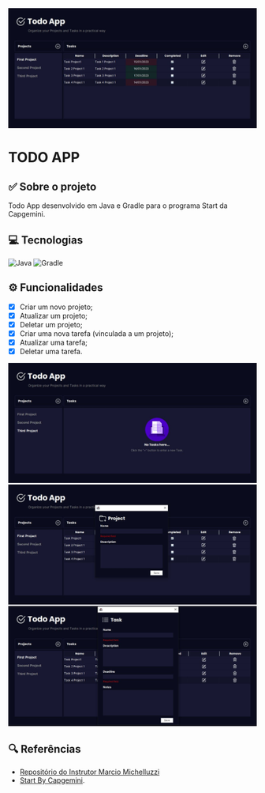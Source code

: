 <img alt="" src="https://github.com/elidianaandrade/todo-app/blob/feature-v1/src/main/resources/todoapp-screen.jpg">

# TODO APP

## ✅ Sobre o projeto
 Todo App desenvolvido em Java e Gradle para o programa Start da Capgemini.

## 💻 Tecnologias
![Java](https://img.shields.io/badge/Java-000?style=for-the-badge&logo=java&logoColor=7520FF)
![Gradle](https://img.shields.io/badge/Gradle-000?style=for-the-badge&logo=grade&logoColor=7520FF)

## ⚙ Funcionalidades

- [x] Criar um novo projeto;
- [x] Atualizar um projeto;
- [x] Deletar um projeto;
- [x] Criar uma nova tarefa (vinculada a um projeto);
- [x] Atualizar uma tarefa;
- [x] Deletar uma tarefa.

<img alt="" src="https://github.com/elidianaandrade/todo-app/blob/feature-v1/src/main/resources/todoapp-notasks-screen.JPG">
<img alt="" src="https://github.com/elidianaandrade/todo-app/blob/feature-v1/src/main/resources/todoapp-projectdialog-screen.JPG">
<img alt="" src="https://github.com/elidianaandrade/todo-app/blob/feature-v1/src/main/resources/todoapp-taskdialog-screen.JPG">

## 🔍 Referências

- [Repositório do Instrutor Marcio Michelluzzi](https://github.com/marciomichelluzzi/logicaDeProgramacao-III/tree/main/exerciciosResolvidos/Workspace/TodoApp)
- [Start By Capgemini](https://startcapgemini.com.br/).
